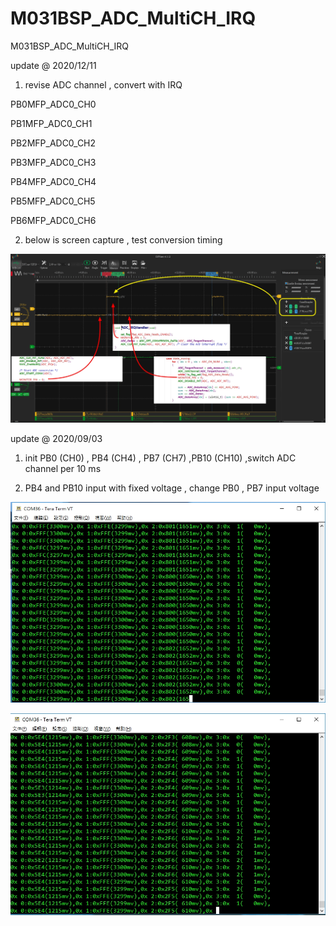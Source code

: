 # M031BSP_ADC_MultiCH_IRQ
 M031BSP_ADC_MultiCH_IRQ


update @ 2020/12/11

1. revise ADC channel , convert with IRQ

PB0MFP_ADC0_CH0

PB1MFP_ADC0_CH1

PB2MFP_ADC0_CH2

PB3MFP_ADC0_CH3

PB4MFP_ADC0_CH4

PB5MFP_ADC0_CH5

PB6MFP_ADC0_CH6

2. below is screen capture , test conversion timing 

![image](https://github.com/released/M031BSP_ADC_MultiCH_IRQ/blob/master/convert_timing.jpg)





update @ 2020/09/03

1. init PB0 (CH0) , PB4 (CH4) , PB7 (CH7) ,PB10 (CH10) ,switch ADC channel per 10 ms

2. PB4 and PB10 input with fixed voltage , change PB0 , PB7 input voltage 

![image](https://github.com/released/M031BSP_ADC_MultiCH_IRQ/blob/master/ADC_PB0_PB4_PB7_PB10_1.jpg)

![image](https://github.com/released/M031BSP_ADC_MultiCH_IRQ/blob/master/ADC_PB0_PB4_PB7_PB10_2.jpg)

